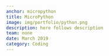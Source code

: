 ```yaml
---
anchor: micropython
title: MicroPython
image: img/portfolio/python.png
description: here follows description
team: none
date: March 2019
category: Coding
---
```

